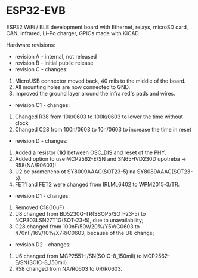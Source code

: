 # ESP32-EVB
ESP32 WiFi / BLE development board with Ethernet, relays, microSD card, CAN, infrared, Li-Po charger, GPIOs made with KiCAD

Hardware revisions:

- revision A - internal, not released
- revision B - initial public release
- revision C - changes:

1. MicroUSB connector moved back, 40 mils to the middle of the board.
2. All mounting holes are now connected to GND.
3. Improved the ground layer around the infra red's pads and wires.

- revision C1 - changes:

1. Changed R38 from 10k/0603 to 100k/0603 to lower the time without clock
2. Changed C28 from 100n/0603 to 10n/0603 to increase the time in reset

- revision D - changes:

1. Added a resistor (1k) between OSC_DIS and reset of the PHY.
2. Added option to use MCP2562-E/SN and SN65HVD230D upotreba -> R58(NA/R0603)!
4. U2 be promeneno ot SY8009AAAC(SOT23-5) na SY8089AAAC(SOT23-5).
5. FET1 and FET2 were changed from IRLML6402 to WPM2015-3/TR.

- revision D1 - changes:

1. Removed C18(10uF)
2. U8 changed from BD5230G-TR(SSOP5/SOT-23-5) to NCP303LSN27T1G(SOT-23-5), due to unavailability;
3. C28 changed from 100nF/50V/20%/Y5V/C0603 to 470nF/16V/10%/X7R/C0603, because of the U8 change;

- revision D2 - changes:

1. U6 changed from MCP2551-I/SN(SOIC-8_150mil) to MCP2562-E/SN(SOIC-8_150mil)
2. R58 changed from NA/R0603 to 0R/R0603.